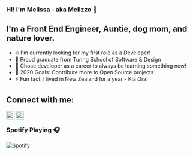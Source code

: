### Hi!  I'm Melissa - aka Melizzo :wave:

## I'm a Front End Engineer, Auntie, dog mom, and nature lover.  
  - :fire: I'm currently looking for my first role as a Developer! 
  - :school: Proud graduate from Turing School of Software & Design
  - :seedling: Chose developer as a career to always be learning something new! 
  - 🥅 2020 Goals: Contribute more to Open Source projects
  - :zap: Fun fact: I lived in New Zealand for a year - Kia Ora!

## Connect with me: 

[<img align="left" alt="Twitter" width="22px" src="https://cdn.jsdelivr.net/npm/simple-icons@v3/icons/twitter.svg" />][twitter]
[<img align="left" alt="LinkedIn" width="22px" src="https://cdn.jsdelivr.net/npm/simple-icons@v3/icons/linkedin.svg" />][linkedin]

<br />

### Spotify Playing 🎧

[![Spotify](https://novatorem.melizzo.vercel.app/api/spotify)](https://open.spotify.com/user/melizzo)


[twitter]: https://twitter.com/Melizzo_
[linkedin]: https://www.linkedin.com/in/melissavankempen/
